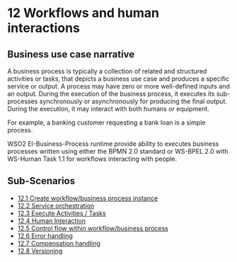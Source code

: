 # 12 Workflows and human interactions

## Business use case narrative

A business process is typically a collection of related and structured activities or tasks, that depicts a business 
use case and produces a specific service or output. A process may have zero or more well-defined inputs and an output. 
During the execution of the business process, it executes its sub-processes synchronously or asynchronously for 
producing the final output. During the execution, it may interact with both humans or equipment.

For example, a banking customer requesting a bank loan is a simple process.

WSO2 EI-Business-Process runtime provide ability to executes business processes written using either the BPMN 2.0 
standard or WS-BPEL 2.0 with WS-Human Task 1.1 for workflows interacting with people.



## Sub-Scenarios
- [12.1 Create workflow/business process instance](12.1-create-workflow-business-process-instance)
- [12.2 Service orchestration](12.2-service-orchestration)
- [12.3 Execute Activities / Tasks](12.3-execute-activities-tasks)
- [12.4 Human Interaction](12.4-human-interaction)
- [12.5 Control flow within workflow/business process](12.5-control-flow-within-workflow-business-process)
- [12.6 Error handling](12.6-error-handling)
- [12.7 Compensation handling](12.7-compensation-handling)
- [12.8 Versioning](12.8-versioning)
